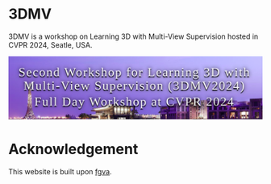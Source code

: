 # 3DMV 
3DMV is a workshop on Learning 3D with Multi-View Supervision hosted in CVPR 2024, Seatle, USA. 

![](misc/surface.png)

# Acknowledgement
This website is built upon [fgva](https://github.com/fgva-cvpr21/fgva-cvpr21.github.io). 
